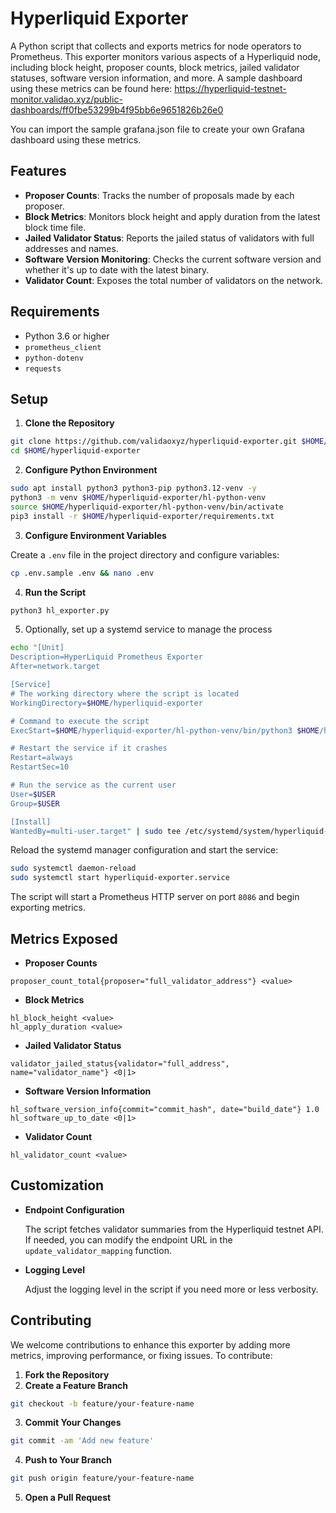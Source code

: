 # Hyperliquid Exporter

A Python script that collects and exports metrics for node operators to Prometheus. This exporter monitors various aspects of a Hyperliquid node, including block height, proposer counts, block metrics, jailed validator statuses, software version information, and more.
A sample dashboard using these metrics can be found here: https://hyperliquid-testnet-monitor.validao.xyz/public-dashboards/ff0fbe53299b4f95bb6e9651826b26e0

You can import the sample grafana.json file to create your own Grafana dashboard using these metrics.
## Features

- **Proposer Counts**: Tracks the number of proposals made by each proposer.
- **Block Metrics**: Monitors block height and apply duration from the latest block time file.
- **Jailed Validator Status**: Reports the jailed status of validators with full addresses and names.
- **Software Version Monitoring**: Checks the current software version and whether it's up to date with the latest binary.
- **Validator Count**: Exposes the total number of validators on the network.

## Requirements

- Python 3.6 or higher
- `prometheus_client`
- `python-dotenv`
- `requests`

## Setup

1. **Clone the Repository** 
```bash
git clone https://github.com/validaoxyz/hyperliquid-exporter.git $HOME/hyperliquid-exporter
cd $HOME/hyperliquid-exporter
```

2. **Configure Python Environment**
```bash
sudo apt install python3 python3-pip python3.12-venv -y
python3 -m venv $HOME/hyperliquid-exporter/hl-python-venv
source $HOME/hyperliquid-exporter/hl-python-venv/bin/activate
pip3 install -r $HOME/hyperliquid-exporter/requirements.txt
```

3. **Configure Environment Variables**

Create a `.env` file in the project directory and configure variables:
```bash
cp .env.sample .env && nano .env
```

4. **Run the Script**
```bash
python3 hl_exporter.py
```

5. Optionally, set up a systemd service to manage the process
```bash
echo "[Unit]
Description=HyperLiquid Prometheus Exporter
After=network.target

[Service]
# The working directory where the script is located
WorkingDirectory=$HOME/hyperliquid-exporter

# Command to execute the script
ExecStart=$HOME/hyperliquid-exporter/hl-python-venv/bin/python3 $HOME/hyperliquid-exporter/hl_exporter.py

# Restart the service if it crashes
Restart=always
RestartSec=10

# Run the service as the current user
User=$USER
Group=$USER

[Install]
WantedBy=multi-user.target" | sudo tee /etc/systemd/system/hyperliquid-exporter.service
```

Reload the systemd manager configuration and start the service:
```bash
sudo systemctl daemon-reload
sudo systemctl start hyperliquid-exporter.service
```

The script will start a Prometheus HTTP server on port `8086` and begin exporting metrics.

## Metrics Exposed

- **Proposer Counts**
```
proposer_count_total{proposer="full_validator_address"} <value>
```
- **Block Metrics**
```
hl_block_height <value>
hl_apply_duration <value>
```
- **Jailed Validator Status**
```
validator_jailed_status{validator="full_address", name="validator_name"} <0|1>
```
- **Software Version Information**
```
hl_software_version_info{commit="commit_hash", date="build_date"} 1.0
hl_software_up_to_date <0|1>
```
- **Validator Count**
```
hl_validator_count <value>
```

## Customization

- **Endpoint Configuration**
    
    The script fetches validator summaries from the Hyperliquid testnet API. If needed, you can modify the endpoint URL in the `update_validator_mapping` function.
    
- **Logging Level**
    
    Adjust the logging level in the script if you need more or less verbosity.
    

## Contributing

We welcome contributions to enhance this exporter by adding more metrics, improving performance, or fixing issues. To contribute:

1. **Fork the Repository**
2. **Create a Feature Branch**
```bash
git checkout -b feature/your-feature-name
```
3. **Commit Your Changes**
```bash
git commit -am 'Add new feature'
```
4. **Push to Your Branch**
```bash
git push origin feature/your-feature-name
```
5. **Open a Pull Request**


